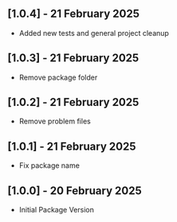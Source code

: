 ## [1.0.4] - 21 February 2025
 - Added new tests and general project cleanup

## [1.0.3] - 21 February 2025
 - Remove package folder

## [1.0.2] - 21 February 2025
 - Remove problem files

## [1.0.1] - 21 February 2025
 - Fix package name

## [1.0.0] - 20 February 2025
 - Initial Package Version